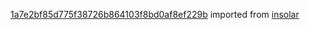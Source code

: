 [1a7e2bf85d775f38726b864103f8bd0af8ef229b](https://github.com/insolar/insolar/commit/1a7e2bf85d775f38726b864103f8bd0af8ef229b) imported from [insolar](https://github.com/insolar/insolar)
